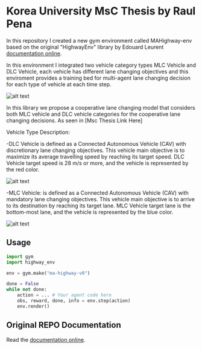 # Korea University MsC Thesis by Raul Pena

In this repository I created a new gym environment called MAHighway-env based on the original "HighwayEnv" library by Edouard Leurent [documentation online](https://highway-env.readthedocs.io/). 

In this environment I integrated two vehicle category types MLC Vehicle and DLC Vehicle, each vehicle has different lane changing objectives and this enviroment provides a training bed for multi-agent lane changing decision for each type of vehicle at each time step. 

![alt text](https://ibb.co/G3Xm2bx)

In this library we propose a cooperative lane changing model that considers both MLC vehicle and DLC vehicle categories for the cooperative lane changing decisions. 
As seen in [Msc Thesis Link Here]

Vehicle Type Description:

-DLC Vehicle is defined as a Connected Autonomous Vehicle (CAV) with discretionary lane changing objectives. This vehicle main objective is to maximize its average travelling speed by reaching its target speed. DLC Vehicle target speed is 28 m/s or more, and the vehicle is represented by the red color.

![alt text](https://ibb.co/rt85NTQ)

-MLC Vehicle: is defined as a Connected Autonomous Vehicle (CAV) with mandatory lane changing objectives. This vehicle main objective is to arrive to its destination by reaching its target lane. MLC Vehicle target lane is the bottom-most lane, and the vehicle is represented by the blue color.

![alt text](https://ibb.co/PQHGPy8)

## Usage

```python
import gym
import highway_env

env = gym.make("ma-highway-v0")

done = False
while not done:
    action = ... # Your agent code here
    obs, reward, done, info = env.step(action)
    env.render()
```

## Original REPO Documentation

Read the [documentation online](https://highway-env.readthedocs.io/).

